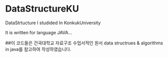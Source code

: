 # DataStructureKU
DataStrtucture I studided In KonkukUniversity

It is written for language JAVA... 


##이 코드들은 건국대학교 자료구조 수업서적인 원서 data structrues & algorithms in java를 참고하여 작성하였습니다.
